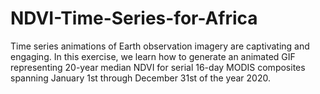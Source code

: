 # NDVI-Time-Series-for-Africa
Time series animations of Earth observation imagery are captivating and engaging. In this exercise, we learn how to generate an animated GIF representing 20-year median NDVI for serial 16-day MODIS composites spanning January 1st through December 31st of the year 2020.
